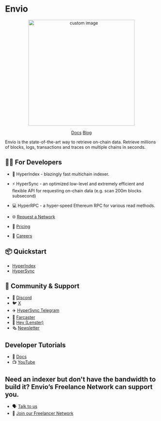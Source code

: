 # Envio
<p align="center">
  <img width="350" src="https://github.com/enviodev/.github/assets/82444671/602e8a3a-0ba7-46fc-b482-d77d016441d6" alt=" custom image"/>
<p align="center">
<a href="https://docs.envio.dev/docs/overview"> Docs</a>
<a href="https://docs.envio.dev/blog"> Blog</a>


Envio is the state-of-the-art way to retrieve on-chain data. Retrieve millions of blocks, logs, transactions and traces on multiple chains in seconds. 

## 👩‍💻 For Developers
- 📖 HyperIndex - blazingly fast multichain indexer.
- ⚡ HyperSync - an optimized low-level and extremely efficient and flexible API for requesting on-chain data (e.g. scan 200m blocks subsecond)
- 💻 HyperRPC - a hyper-speed Ethereum RPC for various read methods.

  

- 🌐 [Request a Network](https://discord.com/invite/fztEvj79m3)
- 💸 [Pricing](https://docs.envio.dev/docs/HyperIndex/hosted-service-billing)
- 👷 [Careers](https://envio-dev.notion.site/Careers-2d40d8ee1ea54ed9ad229bec2e408892)


## 📦 Quickstart
- [HyperIndex](https://docs.envio.dev/docs/HyperIndex/contract-import)
- [HyperSync](https://docs.envio.dev/docs/HyperSync/overview)


## 🤝 Community & Support
- 👾 [Discord](https://discord.com/invite/Q9qt8gZ2fX)
- 🐦 [X](https://twitter.com/envio_indexer)
- ✈️ [HyperSync Telegram](https://t.me/+kAIGElzPjApiMjI0)
- 🏰 [Farcaster](https://warpcast.com/envio)
- 👋 [Hey (Lenster)](https://hey.xyz/u/envio)
- 🗞️ [Newsletter](https://envio.beehiiv.com/subscribe?utm_source=envio.beehiiv.com&utm_medium=newsletter&utm_campaign=new-post)

## Developer Tutorials
- 📖 [Docs](https://docs.envio.dev/docs/HyperIndex/tutorial-op-bridge-deposits)
- 📺 [YouTube](https://www.youtube.com/@envio_indexer)

## Need an indexer but don't have the bandwidth to build it? Envio’s Freelance Network can support you.
- 🗣️ [Talk to us](https://discord.com/invite/Q9qt8gZ2fX)
- 🧠 [Join our Freelancer Network](https://noteforms.com/forms/envio-freelancer-network-u9zqbv)
